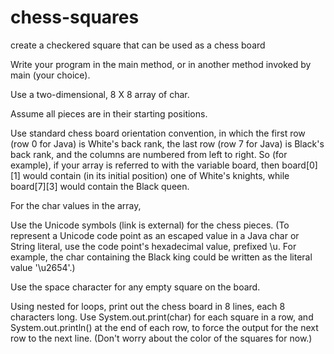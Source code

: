 # chess-squares
create a checkered square that can be used as a chess board

Write your program in the main method, or in another method invoked by main (your choice).

Use a two-dimensional, 8 X 8 array of char.

Assume all pieces are in their starting positions.

Use standard chess board orientation convention, in which the first row (row 0 for Java) is White's back rank, the last row (row 7 for Java) is Black's back rank, and the columns are numbered from left to right. So (for example), if your array is referred to with the variable board, then board[0][1] would contain (in its initial position) one of White's knights, while board[7][3] would contain the Black queen.

For the char values in the array,

Use the Unicode symbols (link is external) for the chess pieces. (To represent a Unicode code point as an escaped value in a Java char or String literal, use the code point's hexadecimal value, prefixed \u. For example, the char containing the Black king could be written as the literal value '\u2654'.)

Use the space character for any empty square on the board.

Using nested for loops, print out the chess board in 8 lines, each 8 characters long. Use System.out.print(char) for each square in a row, and System.out.println() at the end of each row, to force the output for the next row to the next line. (Don't worry about the color of the squares for now.)
